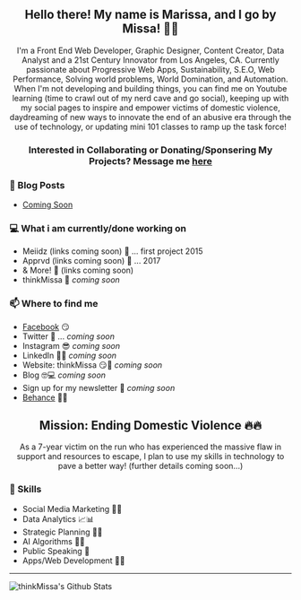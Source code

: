 <h2 align="center">Hello there! My name is Marissa, and I go by Missa! 👋🤓</h2>

<p align="center">I'm a Front End Web Developer, Graphic Designer, Content Creator, Data Analyst and a 21st Century Innovator from Los Angeles, CA. Currently passionate about Progressive Web Apps, Sustainability, S.E.O, Web Performance, Solving world problems, World Domination, and Automation. When I'm not developing and building things, you can find me on Youtube learning (time to crawl out of my nerd cave and go social), keeping up with my social pages to inspire and empower victims of domestic violence, daydreaming of new ways to innovate the end of an abusive era through the use of technology, or updating mini 101 classes to ramp up the task force! </p>


<h3 align="center"> Interested in Collaborating or Donating/Sponsering My Projects? Message me <a href="https://www.facebook.com/thinkmissa">here</a> </h3>

### 📰 Blog Posts
<!-- BLOG-POST-LIST:START -->
- [Coming Soon](https://github.com/thinkMissa)
<!-- BLOG-POST-LIST:END -->

### 💻 What i am currently/done working on
- Meiidz (links coming soon)  🚀 ... first project 2015
- Apprvd (links coming soon)  🚀 ... 2017
- & More!  🚀 (links coming soon)
- thinkMissa  🚀 *coming soon*

### 📫 Where to find me
- [Facebook](https://www.facebook.com/thinkmissa) 😏
- Twitter 🐤 ... *coming soon*
- Instagram 😎 *coming soon*
- LinkedIn 👨💼 *coming soon*
- Website: thinkMissa 😏🔗 *coming soon*
- Blog 🤓💻 *coming soon*
- Sign up for my newsletter 💌 *coming soon*
- [Behance](https://www.behance.net/thinkMissa) 🔨🎨

<h2 align="center">Mission: Ending Domestic Violence 🔥🔥</h2>

<p align="center">As a 7-year victim on the run who has experienced the massive flaw in support and resources to escape, I plan to use my skills in technology to pave a better way! (further details coming soon...) </p>

### 💪 Skills
- Social Media Marketing 💭👑
- Data Analytics 📈📊
- Strategic Planning 🤔🥉
- AI Algorithms 🤔🥉
- Public Speaking 📢
- Apps/Web Development 🤖😎

<hr>

![thinkMissa's Github Stats](https://github-readme-stats.vercel.app/api?username=thinkMissa&show_icons=true&theme=radical)
